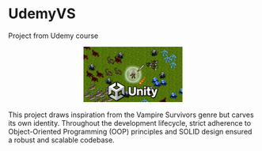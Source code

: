 # UdemyVS
Project from Udemy course
<p align="center">
 <img width="200px" src="https://github.com/Ve1es/UdemyVS/raw/main/preview.png" alt="qr"/>
</p>
This project draws inspiration from the Vampire Survivors genre but carves its own identity. Throughout the development lifecycle, strict adherence to Object-Oriented Programming (OOP) principles and SOLID design ensured a robust and scalable codebase.

